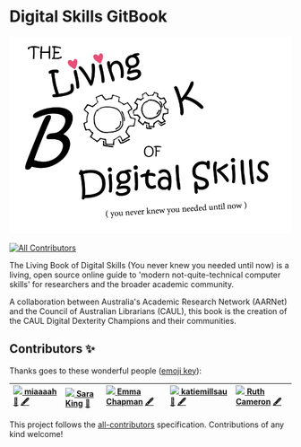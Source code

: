 # Digital Skills GitBook

![](.gitbook/assets/the-living-book-logo.png)

[![All Contributors](https://img.shields.io/badge/all_contributors-5-orange.svg?style=flat-square)](./#contributors-)

The Living Book of Digital Skills \(You never knew you needed until now\) is a living, open source online guide to 'modern not-quite-technical computer skills' for researchers and the broader academic community.

A collaboration between Australia's Academic Research Network \(AARNet\) and the Council of Australian Librarians \(CAUL\), this book is the creation of the CAUL Digital Dexterity Champions and their communities.

## Contributors ✨

Thanks goes to these wonderful people \([emoji key](https://allcontributors.org/docs/en/emoji-key)\):

| [![](https://avatars.githubusercontent.com/u/84947432?v=4?s=100) **miaaaah**](https://github.com/miaaaah) [👀](https://github.com/AARNet/Digital-Skills-GitBook/pulls?q=is%3Apr+reviewed-by%3Amiaaaah) [🖋](./#content-miaaaah) | [![](https://avatars.githubusercontent.com/u/48195568?v=4?s=100) **Sara King**](https://github.com/sarasrking) [📆](./#projectManagement-sarasrking) | [![](https://avatars.githubusercontent.com/u/80937788?v=4?s=100) **Emma Chapman**](https://github.com/emmac123) [🖋](./#content-emmac123) | [![](https://avatars.githubusercontent.com/u/25817995?v=4?s=100) **katiemillsau**](https://github.com/katiemillsau) [💬](./#question-katiemillsau) [🖋](./#content-katiemillsau) | [![](https://avatars.githubusercontent.com/u/80928485?v=4?s=100) **Ruth Cameron**](https://github.com/rcamnewcastle) [🖋](./#content-rcamnewcastle) |
| :--- | :--- | :--- | :--- | :--- |


This project follows the [all-contributors](https://github.com/all-contributors/all-contributors) specification. Contributions of any kind welcome!

